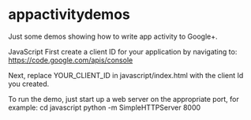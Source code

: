 appactivitydemos
================
Just some demos showing how to write app activity to Google+.

JavaScript
First create a client ID for your application by navigating to:
  https://code.google.com/apis/console

Next, replace YOUR_CLIENT_ID  in javascript/index.html with the client Id you 
created.

To run the demo, just start up a web server on the appropriate port, for example:
  cd javascript
  python -m SimpleHTTPServer 8000

